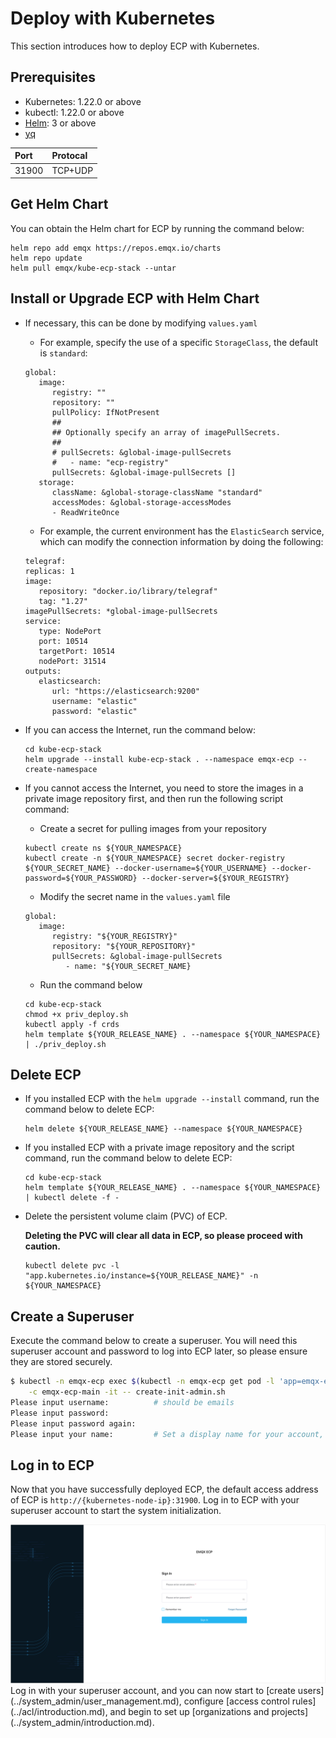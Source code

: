 # Deploy with Kubernetes

This section introduces how to deploy ECP with Kubernetes.

## Prerequisites

- Kubernetes: 1.22.0 or above
- kubectl: 1.22.0 or above
- [Helm](https://helm.sh/): 3 or above
- [yq](https://github.com/mikefarah/yq/)

| Port  | Protocal |
| :---- | :------- |
| 31900 | TCP+UDP  |

## Get Helm Chart

You can obtain the Helm chart for ECP by running the command below:

```shell
helm repo add emqx https://repos.emqx.io/charts
helm repo update
helm pull emqx/kube-ecp-stack --untar
```

## Install or Upgrade ECP with Helm Chart

- If necessary, this can be done by modifying `values.yaml`

  - For example, specify the use of a specific `StorageClass`, the default is `standard`:

  ```shell
  global:
     image:
        registry: ""
        repository: ""
        pullPolicy: IfNotPresent
        ##
        ## Optionally specify an array of imagePullSecrets.
        ##
        # pullSecrets: &global-image-pullSecrets
        #   - name: "ecp-registry"
        pullSecrets: &global-image-pullSecrets []
     storage:
        className: &global-storage-className "standard"
        accessModes: &global-storage-accessModes
        - ReadWriteOnce
  ```

  - For example, the current environment has the `ElasticSearch` service, which can modify the connection information by doing the following:

  ```shell
  telegraf:
  replicas: 1
  image:
     repository: "docker.io/library/telegraf"
     tag: "1.27"
  imagePullSecrets: *global-image-pullSecrets
  service:
     type: NodePort
     port: 10514
     targetPort: 10514
     nodePort: 31514
  outputs:
     elasticsearch:
        url: "https://elasticsearch:9200"
        username: "elastic"
        password: "elastic"
  ```

- If you can access the Internet, run the command below:
  ```shell
  cd kube-ecp-stack
  helm upgrade --install kube-ecp-stack . --namespace emqx-ecp --create-namespace
  ```
- If you cannot access the Internet, you need to store the images in a private image repository first, and then run the following script command:
  - Create a secret for pulling images from your repository
  ```shell
  kubectl create ns ${YOUR_NAMESPACE}
  kubectl create -n ${YOUR_NAMESPACE} secret docker-registry ${YOUR_SECRET_NAME} --docker-username=${YOUR_USERNAME} --docker-password=${YOUR_PASSWORD} --docker-server=${$YOUR_REGISTRY}
  ```
  - Modify the secret name in the `values.yaml` file
  ```shell
  global:
     image:
        registry: "${YOUR_REGISTRY}"
        repository: "${YOUR_REPOSITORY}"
        pullSecrets: &global-image-pullSecrets
           - name: "${YOUR_SECRET_NAME}
  ```
  - Run the command below
  ```shell
  cd kube-ecp-stack
  chmod +x priv_deploy.sh
  kubectl apply -f crds
  helm template ${YOUR_RELEASE_NAME} . --namespace ${YOUR_NAMESPACE} | ./priv_deploy.sh
  ```

## Delete ECP

- If you installed ECP with the `helm upgrade --install` command, run the command below to delete ECP:

  ```shell
  helm delete ${YOUR_RELEASE_NAME} --namespace ${YOUR_NAMESPACE}
  ```

- If you installed ECP with a private image repository and the script command, run the command below to delete ECP:

  ```shell
  cd kube-ecp-stack
  helm template ${YOUR_RELEASE_NAME} . --namespace ${YOUR_NAMESPACE} | kubectl delete -f -
  ```

- Delete the persistent volume claim (PVC) of ECP.

  **Deleting the PVC will clear all data in ECP, so please proceed with caution.**

  ```shell
  kubectl delete pvc -l "app.kubernetes.io/instance=${YOUR_RELEASE_NAME}" -n ${YOUR_NAMESPACE}
  ```

## Create a Superuser

Execute the command below to create a superuser. You will need this superuser account and password to log into ECP later, so please ensure they are stored securely.

```bash
$ kubectl -n emqx-ecp exec $(kubectl -n emqx-ecp get pod -l 'app=emqx-ecp-main' -o jsonpath='{.items[0].metadata.name}') \
    -c emqx-ecp-main -it -- create-init-admin.sh
Please input username:          # should be emails
Please input password:
Please input password again:
Please input your name:         # Set a display name for your account, for example, ECPAdmin
```

## Log in to ECP

Now that you have successfully deployed ECP, the default access address of ECP is `http://{kubernetes-node-ip}:31900`. Log in to ECP with your superuser account to start the system initialization.

<img src="./_assets/ECP-login.png" alt="Log in" style="zoom:50%;" />
Log in with your superuser account, and you can now start to [create users](../system_admin/user_management.md), configure [access control rules](../acl/introduction.md), and begin to set up [organizations and projects](../system_admin/introduction.md).
